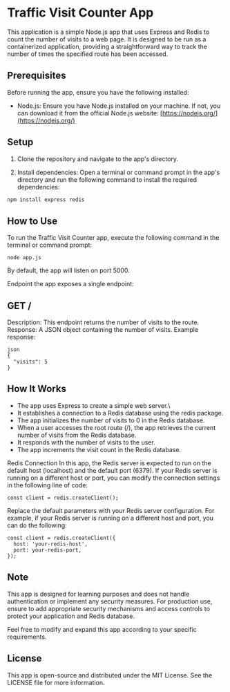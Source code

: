 # Traffic Visit Counter App

This application is a simple Node.js app that uses Express and Redis to count the number of visits to a web page. It is designed to be run as a containerized application, providing a straightforward way to track the number of times the specified route has been accessed.

## Prerequisites

Before running the app, ensure you have the following installed:

- Node.js: Ensure you have Node.js installed on your machine. If not, you can download it from the official Node.js website: [https://nodejs.org/](https://nodejs.org/)

## Setup

1. Clone the repository and navigate to the app's directory.

2. Install dependencies: Open a terminal or command prompt in the app's directory and run the following command to install the required dependencies:

```bash
npm install express redis
```
## How to Use
To run the Traffic Visit Counter app, execute the following command in the terminal or command prompt:
```
node app.js
```
By default, the app will listen on port 5000.

Endpoint the app exposes a single endpoint:

## GET /
Description: This endpoint returns the number of visits to the route.
Response: A JSON object containing the number of visits.
Example response:


```
json
{
  "visits": 5
}
```
## How It Works
- The app uses Express to create a simple web server.\
- It establishes a connection to a Redis database using the redis package.
- The app initializes the number of visits to 0 in the Redis database.
- When a user accesses the root route (/), the app retrieves the current number of visits from the Redis database.
- It responds with the number of visits to the user.
- The app increments the visit count in the Redis database.

Redis Connection
In this app, the Redis server is expected to run on the default host (localhost) and the default port (6379). If your Redis server is running on a different host or port, you can modify the connection settings in the following line of code:

```
const client = redis.createClient();
```
Replace the default parameters with your Redis server configuration. For example, if your Redis server is running on a different host and port, you can do the following:
```
const client = redis.createClient({
  host: 'your-redis-host',
  port: your-redis-port,
});
```
## Note
This app is designed for learning purposes and does not handle authentication or implement any security measures. For production use, ensure to add appropriate security mechanisms and access controls to protect your application and Redis database.

Feel free to modify and expand this app according to your specific requirements.

## License
This app is open-source and distributed under the MIT License. See the LICENSE file for more information.